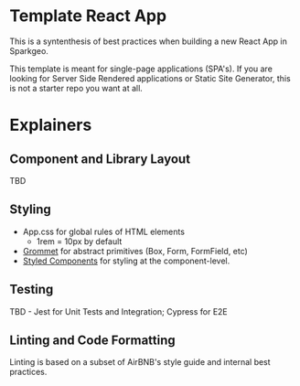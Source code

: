 # Template React App

This is a syntenthesis of best practices when building a new React App in Sparkgeo.

This template is meant for single-page applications (SPA's). If you are looking for Server Side Rendered applications or Static Site Generator, this is not a starter repo you want at all.


# Explainers

## Component and Library Layout

TBD

## Styling

- App.css for global rules of HTML elements
    - 1rem = 10px by default
- [Grommet](https://https://v2.grommet.io) for abstract primitives (Box, Form, FormField, etc)
- [Styled Components](https://www.styled-components.com/) for styling at the component-level.

## Testing

TBD - Jest for Unit Tests and Integration; Cypress for E2E

## Linting and Code Formatting

Linting is based on a subset of AirBNB's style guide and internal best practices.
